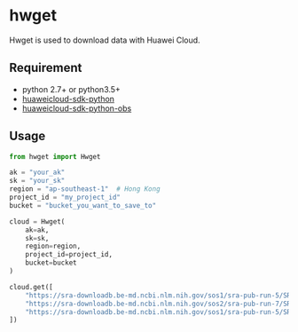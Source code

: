 # hwget
Hwget is used to download data with Huawei Cloud.

## Requirement 
* python 2.7+ or python3.5+
* [huaweicloud-sdk-python](https://github.com/huaweicloud/huaweicloud-sdk-python)
* [huaweicloud-sdk-python-obs](https://github.com/huaweicloud/huaweicloud-sdk-python-obs)

## Usage
```python
from hwget import Hwget

ak = "your_ak"
sk = "your_sk"
region = "ap-southeast-1"  # Hong Kong
project_id = "my_project_id"
bucket = "bucket_you_want_to_save_to"

cloud = Hwget(
    ak=ak,
    sk=sk, 
    region=region, 
    project_id=project_id,
    bucket=bucket
)

cloud.get([
    "https://sra-downloadb.be-md.ncbi.nlm.nih.gov/sos1/sra-pub-run-5/SRR1609905/SRR1609905.2",
    "https://sra-downloadb.be-md.ncbi.nlm.nih.gov/sos2/sra-pub-run-7/SRR1609906/SRR1609906.2",
    "https://sra-downloadb.be-md.ncbi.nlm.nih.gov/sos1/sra-pub-run-5/SRR1609907/SRR1609907.2",
])

```
